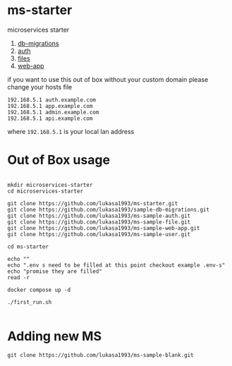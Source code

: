 # ms-starter
 microservices starter


1. [db-migrations](https://github.com/lukasa1993/sample-db-migrations)
2. [auth](https://github.com/lukasa1993/ms-sample-auth)
3. [files](https://github.com/lukasa1993/ms-sample-file)
4. [web-app](https://github.com/lukasa1993/ms-sample-web-app)


if you want to use this out of box without your custom domain
please change your hosts file 

```
192.168.5.1 auth.example.com
192.168.5.1 app.example.com
192.168.5.1 admin.example.com
192.168.5.1 api.example.com
```

where `192.168.5.1` is your local lan address


# Out of Box usage

```

mkdir microservices-starter
cd microservices-starter

git clone https://github.com/lukasa1993/ms-starter.git
git clone https://github.com/lukasa1993/sample-db-migrations.git
git clone https://github.com/lukasa1993/ms-sample-auth.git
git clone https://github.com/lukasa1993/ms-sample-file.git
git clone https://github.com/lukasa1993/ms-sample-web-app.git
git clone https://github.com/lukasa1993/ms-sample-user.git

cd ms-starter

echo ""
echo ".env s need to be filled at this point checkout example .env-s"
echo "promise they are filled"
read -r 

docker compose up -d

./first_run.sh


```


# Adding new MS

```
git clone https://github.com/lukasa1993/ms-sample-blank.git
```
